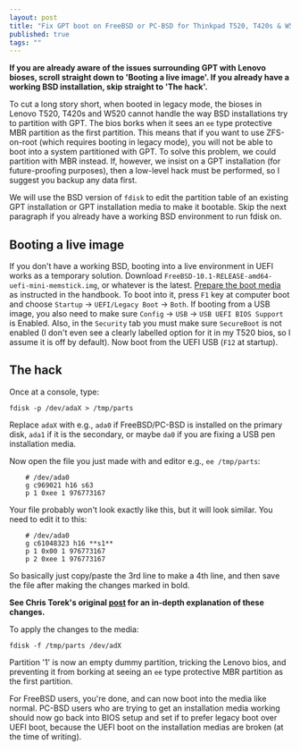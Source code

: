 ```yaml
---
layout: post
title: "Fix GPT boot on FreeBSD or PC-BSD for Thinkpad T520, T420s & W520"
published: true
tags: ""
---
```


**If you are already aware of the issues surrounding GPT with Lenovo bioses, scroll straight down to 'Booting a live image'. If you already have a working BSD installation, skip straight to 'The hack'.**

To cut a long story short, when booted in legacy mode, the bioses in Lenovo T520, T420s and W520 cannot handle the way BSD installations try to partition with GPT. The bios borks when it sees an `ee` type protective MBR partition as the first partition. This means that if you want to use ZFS-on-root (which requires booting in legacy mode), you will not be able to boot into a system partitioned with GPT. To solve this problem, we could partition with MBR instead. If, however, we insist on a GPT installation (for future-proofing purposes), then a low-level hack must be performed, so I suggest you backup any data first.

We will use the BSD version of `fdisk` to edit the partition table of an existing GPT installation or GPT installation media to make it bootable. Skip the next paragraph if you already have a working BSD environment to run fdisk on.

## Booting a live image

If you don't have a working BSD, booting into a live environment in UEFI works as a temporary solution. Download `FreeBSD-10.1-RELEASE-amd64-uefi-mini-memstick.img`, or whatever is the latest. [Prepare the boot media](https://www.freebsd.org/doc/handbook/install-pre.html#install-boot-media) as instructed in the handbook. To boot into it, press `F1` key at computer boot and choose `Startup` -> `UEFI/Legacy Boot` -> `Both`. If booting from a USB image, you also need to make sure `Config` -> `USB` -> `USB UEFI BIOS Support` is Enabled. Also, in the `Security` tab you must make sure `SecureBoot` is not enabled (I don't even see a clearly labelled option for it in my T520 bios, so I assume it is off by default). Now boot from the UEFI USB (`F12` at startup). 

## The hack

Once at a console, type:

```
fdisk -p /dev/adaX > /tmp/parts
```

Replace `adaX` with e.g., `ada0` if FreeBSD/PC-BSD is installed on the primary disk, `ada1` if it is the secondary, or maybe `da0` if you are fixing a USB pen installation media. 

Now open the file you just made with and editor e.g., `ee /tmp/parts`:

```
    # /dev/ada0
    g c969021 h16 s63
    p 1 0xee 1 976773167
```
Your file probably won't look exactly like this, but it will look similar. You need to edit it to this:

```
    # /dev/ada0
    g c61048323 h16 **s1**
    p 1 0x00 1 976773167
    p 2 0xee 1 976773167
```
So basically just copy/paste the 3rd line to make a 4th line, and then save the file after making the changes marked in bold.

**See Chris Torek's original [post](ttp://lists.freebsd.org/pipermail/freebsd-i386/2013-March/010437.html) for an in-depth explanation of these changes.**

To apply the changes to the media:

```
fdisk -f /tmp/parts /dev/adX
```

Partition '1' is now an empty dummy partition, tricking the Lenovo bios, and preventing it from borking at seeing an `ee` type protective MBR partition as the first partition. 

For FreeBSD users, you're done, and can now boot into the media like normal. PC-BSD users who are trying to get an installation media working should now go back into BIOS setup and set if to prefer legacy boot over UEFI boot, because the UEFI boot on the installation medias are broken (at the time of writing). 